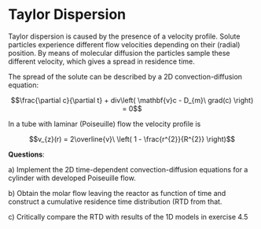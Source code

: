 # Taylor Dispersion

Taylor dispersion is caused by the presence of a velocity profile.
Solute particles experience different flow velocities depending on their
(radial) position. By means of molecular diffusion the particles sample
these different velocity, which gives a spread in residence time.

The spread of the solute can be described by a 2D convection-diffusion
equation:

$$\frac{\partial c}{\partial t} + div\left( \mathbf{v}c - D_{m}\ grad(c) \right) = 0$$

In a tube with laminar (Poiseuille) flow the velocity profile is

$$v_{z}(r) = 2\overline{v}\ \left( 1 - \frac{r^{2}}{R^{2}} \right)$$

**Questions**:

a)  Implement the 2D time-dependent convection-diffusion equations for a
    cylinder with developed Poiseuille flow.

b)  Obtain the molar flow leaving the reactor as function of time and
    construct a cumulative residence time distribution (RTD from that.

c)  Critically compare the RTD with results of the 1D models in exercise
    4.5
